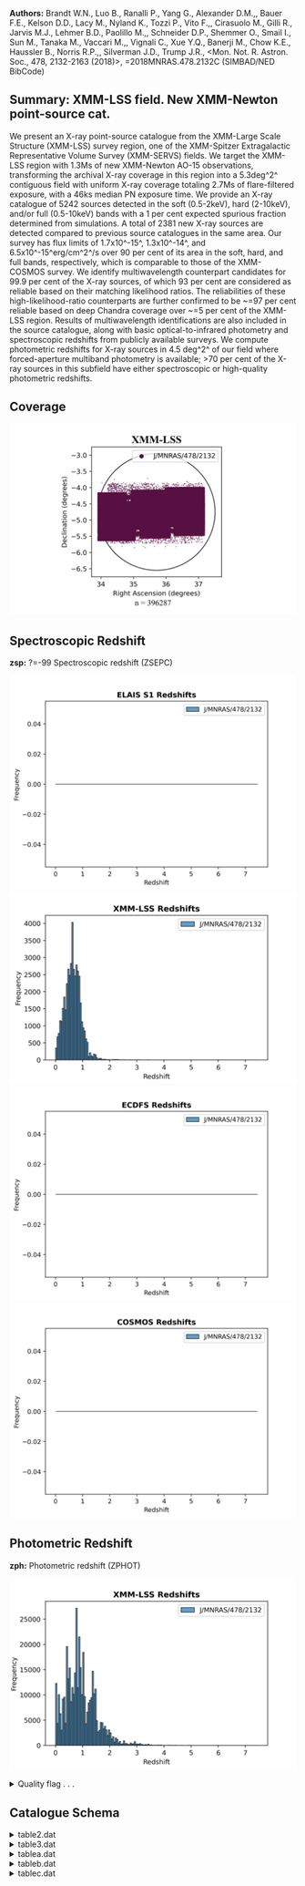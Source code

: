 **Authors:** Brandt W.N., Luo B., Ranalli P., Yang G., Alexander D.M.,, Bauer F.E., Kelson D.D., Lacy M., Nyland K., Tozzi P., Vito F.,, Cirasuolo M., Gilli R., Jarvis M.J., Lehmer B.D., Paolillo M.,, Schneider D.P., Shemmer O., Smail I., Sun M., Tanaka M., Vaccari M.,, Vignali C., Xue Y.Q., Banerji M., Chow K.E., Haussler B., Norris R.P.,, Silverman J.D., Trump J.R., <Mon. Not. R. Astron. Soc., 478, 2132-2163 (2018)>, =2018MNRAS.478.2132C (SIMBAD/NED BibCode)

## Summary: XMM-LSS field. New XMM-Newton point-source cat. 

We present an X-ray point-source catalogue from the XMM-Large Scale Structure (XMM-LSS) survey region, one of the XMM-Spitzer Extragalactic Representative Volume Survey (XMM-SERVS) fields. We target the XMM-LSS region with 1.3Ms of new XMM-Newton AO-15 observations, transforming the archival X-ray coverage in this region into a 5.3deg^2^ contiguous field with uniform X-ray coverage totaling 2.7Ms of flare-filtered exposure, with a 46ks median PN exposure time. We provide an X-ray catalogue of 5242 sources detected in the soft (0.5-2keV), hard (2-10keV), and/or full (0.5-10keV) bands with a 1 per cent expected spurious fraction determined from simulations. A total of 2381 new X-ray sources are detected compared to previous source catalogues in the same area. Our survey has flux limits of 1.7x10^-15^, 1.3x10^-14^, and 6.5x10^-15^erg/cm^2^/s over 90 per cent of its area in the soft, hard, and full bands, respectively, which is comparable to those of the XMM-COSMOS survey. We identify multiwavelength counterpart candidates for 99.9 per cent of the X-ray sources, of which 93 per cent are considered as reliable based on their matching likelihood ratios. The reliabilities of these high-likelihood-ratio counterparts are further confirmed to be ~=97 per cent reliable based on deep Chandra coverage over ~=5 per cent of the XMM-LSS region. Results of multiwavelength identifications are also included in the source catalogue, along with basic optical-to-infrared photometry and spectroscopic redshifts from publicly available surveys. We compute photometric redshifts for X-ray sources in 4.5 deg^2^ of our field where forced-aperture multiband photometry is available; >70 per cent of the X-ray sources in this subfield have either spectroscopic or high-quality photometric redshifts.
## Coverage
![image](https://raw.githubusercontent.com/joshgithubbin/Sherlock-DDF/refs/heads/main/Catalogue%20Plotting/Catalogues/J-MNRAS-478-2132/Subcatalogues/XMM-LSS/Plots/fieldcover.png)
## Spectroscopic Redshift 
 
**zsp:** ?=-99 Spectroscopic redshift (ZSEPC) 
 

![image](https://raw.githubusercontent.com/joshgithubbin/Sherlock-DDF/refs/heads/main/Catalogue%20Plotting/Catalogues/J-MNRAS-478-2132/Subcatalogues/ELAIS%20S1/Plots/zspec.png)
![image](https://raw.githubusercontent.com/joshgithubbin/Sherlock-DDF/refs/heads/main/Catalogue%20Plotting/Catalogues/J-MNRAS-478-2132/Subcatalogues/XMM-LSS/Plots/zspec.png)
![image](https://raw.githubusercontent.com/joshgithubbin/Sherlock-DDF/refs/heads/main/Catalogue%20Plotting/Catalogues/J-MNRAS-478-2132/Subcatalogues/ECDFS/Plots/zspec.png)
![image](https://raw.githubusercontent.com/joshgithubbin/Sherlock-DDF/refs/heads/main/Catalogue%20Plotting/Catalogues/J-MNRAS-478-2132/Subcatalogues/COSMOS/Plots/zspec.png)
## Photometric Redshift 
 
**zph:** Photometric redshift (ZPHOT) 
 

![image](https://raw.githubusercontent.com/joshgithubbin/Sherlock-DDF/refs/heads/main/Catalogue%20Plotting/Catalogues/J-MNRAS-478-2132/Subcatalogues/XMM-LSS/Plots/zphot.png)
<details>
<summary>Quality flag . . .</summary>

![image](https://raw.githubusercontent.com/joshgithubbin/Sherlock-DDF/refs/heads/main/Catalogue%20Plotting/Catalogues/J-MNRAS-478-2132/Subcatalogues/XMM-LSS/Plots/q_zphot.png)</details>
## Catalogue Schema

<details>
<summary>table2.dat</summary>

| Bytes   | Format   | Units    | Label     | Explanations                            |
|:--------|:---------|:---------|:----------|:----------------------------------------|
| 1- 19   | A19      | ---      | Field     | Target field                            |
| 21- 24  | I4       | ---      | Rev       | XMM-Newton revolution number            |
| 26- 35  | I10      | ---      | ObsID     | XMM-Newton ObsID                        |
| 37- 55  | A19      | "datime" | Date      | UT observation starting date/time       |
| 57- 64  | F8.5     | deg      | RAdeg     | Pointing center right ascension (J2000) |
| 66- 73  | F8.5     | deg      | DEdeg     | Pointing center declination (J2000)     |
| 75- 79  | F5.2     | ks       | GTI(PN)   | Cleaned exposure time for PN            |
| 81- 85  | F5.2     | ks       | GTI(MOS1) | Cleaned exposure time for MOS1          |
| 87- 91  | F5.2     | ks       | GTI(MOS2) | Cleaned exposure time for MOS2          |
</details>

<details>
<summary>table3.dat</summary>

| Bytes   | Format   | Units   | Label           | Explanations                             |
|:--------|:---------|:--------|:----------------|:-----------------------------------------|
| 1- 6    | F6.2     | [mW/m2] | logS(0.5-2keV)  | Soft-band (0.5-2keV) flux                |
| 8- 12   | F5.3     | deg+2   | O(0.5-2keV)     | Soft-band (0.5-2keV) survey solid angle  |
| 14- 19  | F6.2     | [mW/m2] | logS(2-10keV)   | Hard band (2-10keV) flux                 |
| 21- 25  | F5.3     | deg+2   | O(2-10keV)      | Hard band (2-10keV)  survey solid angle  |
| 27- 32  | F6.2     | [mW/m2] | logS(0.5-10keV) | Full band (0.5-10keV) flux               |
| 34- 38  | F5.3     | deg+2   | O(0.5-10keV)    | Full band (0.5-10keV) survey solid angle |
</details>

<details>
<summary>tablea.dat</summary>

| Bytes     | Format   | Units   | Label      | Explanations                                |
|:----------|:---------|:--------|:-----------|:--------------------------------------------|
| 1- 8      | A8       | ---     | XID        | XID, XMMNNNNN (XID)                         |
| 10- 19    | F10.6    | deg     | RAdeg      | Mean source right ascension (J2000) (RA)    |
| 21- 30    | F10.6    | deg     | DEdeg      | Mean source declination (J2000) (DEC)       |
| 32- 35    | F4.2     | arcsec  | eXpos      | X-ray positional uncertainty (XPOSERR)      |
| 37- 40    | F4.2     | arcsec  | R68        | 68% X-ray positional uncertainty (R68)      |
| 42- 45    | F4.2     | arcsec  | R99        | 99.73% X-ray positional uncertainty (R99)   |
| 47- 52    | F6.3     | arcsec  | eEML       | Positional uncertainty calculated by        |
| 54- 63    | F10.6    | deg     | RASdeg     | ?=-99 Soft band right ascension (J2000)     |
| 65- 74    | F10.6    | deg     | DESdeg     | ?=-99 Soft band declination (J2000)         |
| 76- 85    | F10.6    | deg     | RAHdeg     | ?=-99 Hard band right ascension (J2000)     |
| 87- 96    | F10.6    | deg     | DEHdeg     | ?=-99 Hard band declination (J2000)         |
| 98- 107   | F10.6    | deg     | RAFdeg     | ?=-99 Full band right ascension (J2000)     |
| 109- 118  | F10.6    | deg     | DEFdeg     | ?=-99 Full band declination (J2000)         |
| 120- 127  | F8.1     | ---     | SdetML     | ?=-99 Soft band Source detection threshold  |
| 129- 136  | F8.1     | ---     | HdetML     | ?=-99 Hard band Source detection threshold  |
| 138- 145  | F8.1     | ---     | FdetML     | Full band Source detection threshold        |
| 147- 152  | F6.2     | ---     | SRel       | ?=-99 Soft band detection reliability       |
| 154- 159  | F6.2     | ---     | HRel       | ?=-99 Hard band detection reliability       |
| 161- 166  | F6.2     | ---     | FRel       | ?=-99 Full band detection reliability       |
| 168- 175  | F8.1     | s       | Sexp       | Soft band total exposure time (SB_EXP)      |
| 177- 184  | F8.1     | s       | Hexp       | Hard band total exposure time (HB_EXP)      |
| 186- 193  | F8.1     | s       | Fexp       | Full band total exposure time (FB_EXP)      |
| 195- 202  | F8.1     | s       | SexpPN     | Soft band PN exposure time (SB_EXPPN)       |
| 204- 211  | F8.1     | s       | SexpM1     | Soft band M1 exposure time (SB_EXPM1)       |
| 213- 220  | F8.1     | s       | SexpM2     | Soft band M2 exposure time (SB_EXPM2)       |
| 222- 229  | F8.1     | s       | HexpPN     | Hard band PN exposure time (HB_EXPPN)       |
| 231- 238  | F8.1     | s       | HexpM1     | Hard band M1 exposure time (HB_EXPM1)       |
| 240- 247  | F8.1     | s       | HexpM2     | Hard band M2 exposure time (HB_EXPM2)       |
| 249- 256  | F8.1     | s       | FexpPN     | Full band PN exposure time (FB_EXPPN)       |
| 258- 265  | F8.1     | s       | FexpM1     | Full band M1 exposure time (FB_EXPM1)       |
| 267- 274  | F8.1     | s       | FexpM2     | Full band M2 exposure time (FB_EXPM2)       |
| 276- 284  | F9.5     | ct/pix  | Sbkg       | ?=-99 Soft band total background map value  |
| 286- 294  | F9.5     | ct/pix  | Hbkg       | ?=-99 Hard band total background map value  |
| 296- 304  | F9.5     | ct/pix  | Fbkg       | ?=-99 Full band total background map value  |
| 306- 314  | F9.5     | ct/pix  | SbkgPN     | ?=-99 Soft band PN background map value     |
| 316- 324  | F9.5     | ct/pix  | SbkgM1     | ?=-99 Soft band M1 background map value     |
| 326- 334  | F9.5     | ct/pix  | SbkgM2     | ?=-99 Soft band M2 background map value     |
| 336- 344  | F9.5     | ct/pix  | HbkgPN     | ?=-99 Hard band PN background map value     |
| 346- 354  | F9.5     | ct/pix  | HbkgM1     | ?=-99 Hard band M1 background map value     |
| 356- 364  | F9.5     | ct/pix  | HbkgM2     | ?=-99 Hard band M2 background map value     |
| 366- 374  | F9.5     | ct/pix  | FbkgPN     | ?=-99 Full band PN background map value     |
| 376- 384  | F9.5     | ct/pix  | FbkgM1     | ?=-99 Full band M1 background map value     |
| 386- 394  | F9.5     | ct/pix  | FbkgM2     | ?=-99 Full band M2 background map value     |
| 396- 403  | F8.2     | ct      | Sct        | Soft band total net counts (SB_SCTS)        |
| 405- 412  | F8.2     | ct      | Hct        | Hard band total net counts (HB_SCTS)        |
| 414- 421  | F8.2     | ct      | Fct        | Full band total net counts (FB_SCTS)        |
| 423- 430  | F8.2     | ct      | SctPN      | Soft band PN net counts (SB_SCTPN)          |
| 432- 439  | F8.2     | ct      | SctM1      | ?=-99 Soft band M1 net counts (SB_SCTM1)    |
| 441- 448  | F8.2     | ct      | SctM2      | ?=-99 Soft band M2 net counts (SB_SCTM2)    |
| 450- 457  | F8.2     | ct      | HctPN      | ?=-99 Hard band PN net counts (HB_SCTPN)    |
| 459- 466  | F8.2     | ct      | HctM1      | ?=-99 Hard band M1 net counts (HB_SCTM1)    |
| 468- 475  | F8.2     | ct      | HctM2      | ?=-99 Hard band M2 net counts (HB_SCTM2)    |
| 477- 484  | F8.2     | ct      | FctPN      | Full band PN net counts (FB_SCTPN)          |
| 486- 493  | F8.2     | ct      | FctM1      | ?=-99 Full band M1 net counts (FB_SCTM1)    |
| 495- 502  | F8.2     | ct      | FctM2      | ?=-99 Full band M2 net counts (FB_SCTM2)    |
| 504- 511  | F8.2     | ct      | e_Sct      | ?=-99 Error on Sct (SB_SCTS_ERR)            |
| 513- 520  | F8.2     | ct      | e_Hct      | ?=-99 Error on Hct (HB_SCTS_ERR)            |
| 522- 529  | F8.2     | ct      | e_Fct      | ?=-99 Error on Fct (FB_SCTS_ERR)            |
| 531- 538  | F8.2     | ct      | e_SctPN    | ?=-99 Error on SctPN (SB_SCTPN_ERR)         |
| 540- 547  | F8.2     | ct      | e_SctM1    | ?=-99 Error on SctM1 (SB_SCTM1_ERR)         |
| 549- 556  | F8.2     | ct      | e_SctM2    | ?=-99 Error on SctM2 (SB_SCTM2_ERR)         |
| 558- 565  | F8.2     | ct      | e_HctPN    | ?=-99 Error on HctPN (HB_SCTPN_ERR)         |
| 567- 574  | F8.2     | ct      | e_HctM1    | ?=-99 Error on HctM1 (HB_SCTM1_ERR)         |
| 576- 583  | F8.2     | ct      | e_HctM2    | ?=-99 Error on HctM2 (HB_SCTM2_ERR)         |
| 585- 592  | F8.2     | ct      | e_FctPN    | ?=-99 Error on FctPN (FB_SCTPN_ERR)         |
| 594- 601  | F8.2     | ct      | e_FctM1    | ?=-99 Error on FctM1 (FB_SCTM1_ERR)         |
| 603- 610  | F8.2     | ct      | e_FctM2    | ?=-99 Error on FctM2 (FB_SCTM2_ERR)         |
| 612- 619  | F8.6     | ct/s    | Srate      | Soft band total net count rate (SB_RATE)    |
| 621- 628  | F8.6     | ct/s    | SratePN    | Soft band PN net count rate (SB_RATEPN)     |
| 630- 639  | F10.6    | ct/s    | SrateM1    | Soft band M1 net count rate (SB_RATEM1)     |
| 641- 650  | F10.6    | ct/s    | SrateM2    | Soft band M2 net count rate (SB_RATEM2)     |
| 652- 659  | F8.6     | ct/s    | Hrate      | Hard band total net count rate (HB_RATE)    |
| 661- 670  | F10.6    | ct/s    | HratePN    | Hard band PN net count rate (HB_RATEPN)     |
| 672- 681  | F10.6    | ct/s    | HrateM1    | Hard band M1 net count rate (HB_RATEM1)     |
| 683- 692  | F10.6    | ct/s    | HrateM2    | Hard band M2 net count rate (HB_RATEM2)     |
| 694- 701  | F8.6     | ct/s    | Frate      | Full band total net count rate (FB_RATE)    |
| 703- 710  | F8.6     | ct/s    | FratePN    | Full band PN net count rate (FB_RATEPN)     |
| 712- 721  | F10.6    | ct/s    | FrateM1    | Full band M1 net count rate (FB_RATEM1)     |
| 723- 732  | F10.6    | ct/s    | FrateM2    | Full band M2 net count rate (FB_RATEM2)     |
| 734- 743  | F10.6    | ct/s    | e_Srate    | ?=-99 Error on Srate (SB_RATE_ERR)          |
| 745- 754  | F10.6    | ct/s    | e_SratePN  | ?=-99 Error on SratePN (SB_RATEPN_ERR)      |
| 756- 765  | F10.6    | ct/s    | e_SrateM1  | ?=-99 Error on SrateM1 (SB_RATEM1_ERR)      |
| 767- 776  | F10.6    | ct/s    | e_SrateM2  | ?=-99 Error on SrateM2 (SB_RATEM2_ERR)      |
| 778- 787  | F10.6    | ct/s    | e_Hrate    | ?=-99 Error on Hrate (HB_RATE_ERR)          |
| 789- 798  | F10.6    | ct/s    | e_HratePN  | ?=-99 Error on HratePN (HB_RATEPN_ERR)      |
| 800- 809  | F10.6    | ct/s    | e_HrateM1  | ?=-99 Error on HrateM1 (HB_RATEM1_ERR)      |
| 811- 820  | F10.6    | ct/s    | e_HrateM2  | ?=-99 Error on HrateM2 (HB_RATEM2_ERR)      |
| 822- 831  | F10.6    | ct/s    | e_Frate    | ?=-99 Error on Frate (FB_RATE_ERR)          |
| 833- 842  | F10.6    | ct/s    | e_FratePN  | ?=-99 Error on FratePN (FB_RATEPN_ERR)      |
| 844- 853  | F10.6    | ct/s    | e_FrateM1  | ?=-99 Error on FrateM1 (FB_RATEM1_ERR)      |
| 855- 864  | F10.6    | ct/s    | e_FrateM2  | ?=-99 Error on FrateM2 (FB_RATEM2_ERR)      |
| 866- 877  | E12.6    | mW/m2   | SFlux      | Soft band flux (SB_FLUX)                    |
| 879- 890  | E12.6    | mW/m2   | e_SFlux    | ?=-99 Error on soft band flux (SB_FLUXERR)  |
| 892- 903  | E12.6    | mW/m2   | HFlux      | Hard band flux (HB_FLUX)                    |
| 905- 916  | E12.6    | mW/m2   | e_HFlux    | ?=-99 Error on hard band flux (HB_FLUXERR)  |
| 918- 929  | E12.6    | mW/m2   | FFlux      | Full band flux (FB_FLUX)                    |
| 931- 942  | E12.6    | mW/m2   | e_FFlux    | ?=-99 Error on full band flux (FB_FLUXERR)  |
| 944- 953  | F10.6    | ---     | HR         | ?=-99 Total hardness ratio (HR)             |
| 955- 964  | F10.6    | ---     | e_HR       | ?=-99 Error on HR (lower value) (HR_LERR)   |
| 966- 975  | F10.6    | ---     | E_HR       | ?=-99 Error on HR (upper value) (HR_UERR)   |
| 977- 986  | F10.6    | ---     | HRPN       | ?=-99 PN hardness ratio (BEHR_PN)           |
| 988- 997  | F10.6    | ---     | e_HRPN     | []?=-99 Error on HRPN (lower value)         |
| 999-1008  | F10.6    | ---     | E_HRPN     | []?=-99 Error on HRPN (upper value)         |
| 1010-1019 | F10.6    | ---     | HRM1       | ?=-99 M1 hardness ratio (BEHR_M1)           |
| 1021-1030 | F10.6    | ---     | e_HRM1     | []?=-99 Error on HRM1 (lower value)         |
| 1032-1041 | F10.6    | ---     | E_HRM1     | []?=-99 Error on HRM1 (upper value)         |
| 1043-1052 | F10.6    | ---     | HRM2       | ?=-99 M2 hardness ratio (BEHR_M2)           |
| 1054-1063 | F10.6    | ---     | e_HRM2     | []?=-99 Error on HRM2 (lower value)         |
| 1065-1074 | F10.6    | ---     | E_HRM2     | []?=-99 Error on HRM2 (upper value)         |
| 1076-1087 | E12.6    | 10-7W   | LX         | ?=-99 Rest-frame apparent 2-10keV           |
| 1089-1117 | A29      | ---     | CSCID      | ?=-99 CSC 2.0 source name (CSCID)           |
| 1119-1126 | A8       | ---     | XXLID      | ?=-99 XXM-XXL-North source name (XXLID)     |
| 1128      | I1       | ---     | NSERVS     | Number of counterpart candidates from SERVS |
| 10        | arcsec   | search  | radius     | of each X-ray source (NALL_SERVS)           |
| 1130-1131 | I2       | ---     | NVIDEO     | Number of counterpart candidates from VIDEO |
| 10        | arcsec   | search  | radius     | of each X-ray source (NALL_VIDEO)           |
| 1133-1134 | I2       | ---     | NCFHT      | Number of counterpart candidates from CFHT  |
| 10        | arcsec   | search  | radius     | of each X-ray source (NALL_CFHT)            |
| 1136-1137 | I2       | ---     | NHSC       | Number of counterpart candidates from HSC   |
| 10        | arcsec   | search  | radius     | of each X-ray source (NALL_HSC)             |
| 1139-1141 | I3       | ---     | NMSERVS    | ?=-99 Number of sources from SERVS that     |
| 1143-1145 | I3       | ---     | NMVIDEO    | ?=-99 Number of sources from VIDEO that     |
| 1147-1149 | I3       | ---     | NMCFHT     | ?=-99 Number of sources from CGHT that      |
| 1151-1153 | I3       | ---     | NMHSC      | ?=-99 Number of sources from HSC that       |
| 1155      | I1       | ---     | LRRel      | [0/1] Flag set to 1 if a reliable           |
| 1157      | I1       | ---     | Sblend     | [0/1] Flag set to 1 if the primary          |
| 1159-1164 | A6       | ---     | Catalog1   | Catalog from which the primary counterpart  |
| 1166-1175 | F10.6    | deg     | RA1deg     | ?=-99 Catalog 1 right ascension (J2000)     |
| 1177-1186 | F10.6    | deg     | DE1deg     | ?=-99 Catalog 1 declination (J2000)         |
| 1188-1197 | F10.6    | arcsec  | Sep1X      | ?=-99 Separation of primary counterpart     |
| 1199-1209 | F11.6    | ---     | LR1        | ?=-99 matching likelihood ratio of the      |
| 1211-1220 | F10.6    | deg     | RA1Sdeg    | ?=-99 SERVS right ascension (J2000)         |
| 1222-1231 | F10.6    | deg     | DE1Sdeg    | ?=-99 SERVS declination (J2000) (SERVS_DEC) |
| 1233-1239 | I7       | ---     | SERVSID1   | ?=-99 SERVS source name (SERVS_ID)          |
| 1241-1243 | I3       | ---     | SERVSMR1   | ?=-99 SERVS matching reliability (SERVS_MR) |
| 1245-1254 | F10.6    | deg     | RA1Vdeg    | ?=-99 VIDEO right ascension (J2000)         |
| 1256-1265 | F10.6    | deg     | DE1Vdeg    | ?=-99 VIDEO declination (J2000) (VIDEO_DEC) |
| 1267-1278 | I12      | ---     | VIDEOID1   | ?=-99 VIDEO source name (VIDEO_ID)          |
| 1280-1282 | I3       | ---     | VIDEOMR1   | ?=-99 VIDEO matching reliability (VIDEO_MR) |
| 1284-1293 | F10.6    | deg     | RA1Cdeg    | ?=-99 CFHT right ascension (J2000)          |
| 1295-1304 | F10.6    | deg     | DE1Cdeg    | ?=-99 CFHT declination (J2000)(CFHT_DEC)    |
| 1306-1316 | A11      | ---     | CFHTID1    | ?=-99 CFHT source name (CFHT_ID)            |
| 1318-1320 | I3       | ---     | CFHTMR1    | ?=-99 CFHT matching reliability (CFHT_MR)   |
| 1322-1331 | F10.6    | deg     | RA1Hdeg    | ?=-99 HSC right ascension (J2000) (HSC_RA)  |
| 1333-1342 | F10.6    | deg     | DE1Hdeg    | ?=-99 HSC declination (J2000) (HSC_DEC)     |
| 1344-1360 | I17      | ---     | HSCID1     | ?=-99 HSC source name (HSC_ID)              |
| 1362-1364 | I3       | ---     | HSCMR1     | ?=-99 HSC matching reliability (HSC_MR)     |
| 1366-1373 | F8.4     | mag     | [3.6]SE1   | ?=-99 SERVS 3.6um magnitude (SERVS_MAG1)    |
| 1375-1382 | F8.4     | mag     | [4.5]SE1   | ?=-99 SERVS 4.5um magnitude (SERVS_MAG2)    |
| 1384-1391 | F8.4     | mag     | e_[3.6]SE1 | ?=-99 SERVS 3.6um magnitude error           |
| 1393-1400 | F8.4     | mag     | e_[4.5]SE1 | ?=-99 SERVS 4.5um magnitude error           |
| 1402-1409 | F8.4     | mag     | [3.6]SW1   | ?=-99 SWIRE 3.6um magnitude (SWIRE_MAG1)    |
| 1411-1418 | F8.4     | mag     | [4.5]SW1   | ?=-99 SWIRE 4.5um magnitude (SWIRE_MAG2)    |
| 1420-1427 | F8.4     | mag     | [5.8]SW1   | ?=-99 SWIRE 5.8um magnitude (SWIRE_MAG3)    |
| 1429-1436 | F8.4     | mag     | [8.0]SW1   | ?=-99 SWIRE 8.0um magnitude (SWIRE_MAG4)    |
| 1438-1445 | F8.4     | mag     | e_[3.6]SW1 | ?=-99 SWIRE 3.6um magnitude error           |
| 1447-1454 | F8.4     | mag     | e_[4.5]SW1 | ?=-99 SWIRE 4.5um magnitude error           |
| 1456-1463 | F8.4     | mag     | e_[5.8]SW1 | ?=-99 SWIRE 5.8um magnitude error           |
| 1465-1472 | F8.4     | mag     | e_[8.0]SW1 | ?=-99 SWIRE 8.0um magnitude error           |
| 1474-1481 | F8.4     | mag     | [24]SW1    | ?=-99 SWIRE-MIPS 24um magnitude             |
| 1483-1490 | F8.4     | mag     | e_[24]SW1  | []?=-99 SWIRE-MIPS 24um magnitude error     |
| 1492-1499 | F8.4     | mag     | Zmag1      | ?=-99 VIDEO Z magnitude (AB) (VIDEO_ZMAG)   |
| 1501-1508 | F8.4     | mag     | e_Zmag1    | ?=-99 VIDEO Z magnitude error               |
| 1510-1517 | F8.4     | mag     | Ymag1      | ?=-99 VIDEO Y magnitude (AB) (VIDEO_YMAG)   |
| 1519-1526 | F8.4     | mag     | e_Ymag1    | ?=-99 VIDEO Y magnitude error               |
| 1528-1535 | F8.4     | mag     | Jmag1      | ?=-99 VIDEO J magnitude (AB) (VIDEO_JMAG)   |
| 1537-1544 | F8.4     | mag     | e_Jmag1    | ?=-99 VIDEO J magnitude error               |
| 1546-1553 | F8.4     | mag     | Hmag1      | ?=-99 VIDEO H magnitude (AB) (VIDEO_HMAG)   |
| 1555-1562 | F8.4     | mag     | e_Hmag1    | ?=-99 VIDEO H magnitude error               |
| 1564-1571 | F8.4     | mag     | Ksmag1     | ?=-99 VIDEO Ks magnitude (AB) (VIDEO_KSMAG) |
| 1573-1580 | F8.4     | mag     | e_Ksmag1   | ?=-99 VIDEO Ks magnitude error              |
| 1582-1588 | F7.3     | mag     | umag1C     | ?=-99 CFHTLS u magnitude (AB) (CFHT_UMAG)   |
| 1589-1595 | F7.3     | mag     | e_umag1C   | ?=-99 CFHTLS u magnitude error              |
| 1597-1603 | F7.3     | mag     | gmag1C     | ?=-99 CFHTLS g magnitude (AB) (CFHT_GMAG)   |
| 1604-1610 | F7.3     | mag     | e_gmag1C   | ?=-99 CFHTLS g magnitude error              |
| 1612-1618 | F7.3     | mag     | rmag1C     | ?=-99 CFHTLS r magnitude (AB) (CFHT_RMAG)   |
| 1619-1625 | F7.3     | mag     | e_rmag1C   | ?=-99 CFHTLS r magnitude error              |
| 1627-1633 | F7.3     | mag     | imag1C     | ?=-99 CFHTLS i magnitude (AB) (CFHT_IMAG)   |
| 1635-1641 | F7.3     | mag     | e_imag1C   | ?=-99 CFHTLS i magnitude error              |
| 1643-1649 | F7.3     | mag     | zmag1C     | ?=-99 CFHTLS z magnitude (AB) (CFHT_ZMAG)   |
| 1651-1656 | A6       | mag     | e_zmag1C   | ?=-99 CFHTLS z magnitude error              |
| 1658-1664 | F7.3     | mag     | gmag1H     | ?=-99 HSC g magnitude (AB) (HSC_GMAG)       |
| 1666-1673 | F8.3     | mag     | e_gmag1H   | ?=-99 HSC g magnitude error (HSC_GMAGERR)   |
| 1675-1681 | F7.3     | mag     | rmag1H     | ?=-99 HSC r magnitude (AB) (HSC_RMAG)       |
| 1683-1689 | F7.3     | mag     | e_rmag1H   | ?=-99 HSC r magnitude error (HSC_RMAGERR)   |
| 1691-1697 | F7.3     | mag     | imag1H     | ?=-99 HSC i magnitude (AB) (HSC_IMAG)       |
| 1699-1705 | F7.3     | mag     | e_imag1H   | ?=-99 HSC i magnitude error (HSC_IMAGERR)   |
| 1707-1713 | F7.3     | mag     | zmag1H     | ?=-99 HSC z magnitude (AB) (HSC_ZMAG)       |
| 1715-1721 | F7.3     | mag     | e_zmag1H   | ?=-99 HSC z magnitude error (HSC_ZMAGERR)   |
| 1723-1729 | F7.3     | mag     | ymag1H     | ?=-99 HSC y magnitude (AB) (HSC_YMAG)       |
| 1731-1738 | F8.3     | mag     | e_ymag1H   | ?=-99 HSC y magnitude error (HSC_YMAGERR)   |
| 1740-1749 | F10.6    | deg     | RAz1deg    | ?=-99 Redshift catalog for the primary      |
| 1751-1760 | F10.6    | deg     | DEz1deg    | ?=-99 Redshift catalog for the primary      |
| 1762-1780 | A19      | ---     | Z1ID       | ?=-99 Redshift catalog source name          |
| 1782-1791 | F10.6    | ---     | z1sp       | ?=-99 Spectroscopic redshift adopted for    |
| 1793-1798 | A6       | ---     | r_z1sp     | ?=-99 catalogue that provided the redshift  |
| 1800-1817 | A18      | ---     | z1Oflag    | Original redshift flag from one of the      |
| 1819-1825 | F7.3     | ---     | z1ph       | ?=-99 Photometric redshift (ZPHOT)          |
| 1827-1833 | F7.3     | ---     | E_z1ph     | ?=-99 Error on zph (upper value)            |
| 1835-1841 | F7.3     | ---     | e_z1ph     | ?=-99 Error on zph (lower value)            |
| 1843-1854 | E12.6    | ---     | q_z1ph     | ?=-99 Photometric-redshift quality          |
| 1856-1860 | A5       | ---     | Class1     | five-digit AGN classification flag (CLASS)  |
| 1862-1874 | A13      | ---     | Catalog2   | ?=-99 Catalog from which the secondary      |
| 1876-1885 | F10.6    | deg     | RA2deg     | ?=-99 Catalog 2 right ascension (J2000)     |
| 1887-1896 | F10.6    | deg     | DE2deg     | ?=-99 Catalog 2 declination (J2000)         |
| 1898-1907 | F10.6    | arcsec  | Sep2X      | ?=-99 Separation of secondary counterpart   |
| 1909-1918 | F10.6    | ---     | LR2        | ?=-99 matching likelihood ratio of the      |
| 1920-1929 | F10.6    | deg     | RA2Sdeg    | ?=-99 SERVS right ascension (J2000)         |
| 1931-1940 | F10.6    | deg     | DE2Sdeg    | ?=-99 SERVS declination (J2000)             |
| 1942-1948 | I7       | ---     | SERVSID2   | ?=-99 SERVS source name                     |
| 1950-1952 | I3       | ---     | SERVSMR2   | [0/1]?=-99 SERVS matching reliability       |
| 1954-1963 | F10.6    | deg     | RA2Vdeg    | ?=-99 VIDEO right ascension (J2000)         |
| 1965-1974 | F10.6    | deg     | DE2Vdeg    | ?=-99 VIDEO declination (J2000)             |
| 1976-1987 | I12      | ---     | VIDEOID2   | ?=-99 VIDEO source name                     |
| 1989-1991 | I3       | ---     | VIDEOMR2   | [0/1]?=-99 VIDEO matching reliability       |
| 1993-2002 | F10.6    | deg     | RA2Cdeg    | ?=-99 CFHT right ascension (J2000)          |
| 2004-2013 | F10.6    | deg     | DE2Cdeg    | ?=-99 CFHT declination (J2000)              |
| 2015-2025 | A11      | ---     | CFHTID2    | ?=-99 CFHT source name (SECONDARY_CFHT_ID)  |
| 2027-2029 | I3       | ---     | CFHTMR2    | [0/1]?=-99 CFHT matching reliability        |
| 2031-2040 | F10.6    | deg     | RA2Hdeg    | ?=-99 HSC right ascension (J2000)           |
| 2042-2051 | F10.6    | deg     | DE2Hdeg    | ?=-99 HSC declination (J2000)               |
| 2053-2069 | I17      | ---     | HSCID2     | ?=-99 HSC source name (SECONDARY_HSC_ID)    |
| 2071-2073 | I3       | ---     | HSCMR2     | [0/1]?=-99 HSC matching reliability         |
| 2075-2082 | F8.4     | mag     | [3.6]SE2   | ?=-99 SERVS 3.6um magnitude                 |
| 2084-2091 | F8.4     | mag     | [4.5]SE2   | ?=-99 SERVS 4.5um magnitude                 |
| 2093-2100 | F8.4     | mag     | e_[3.6]SE2 | ?=-99 SERVS 3.6um magnitude error           |
| 2102-2109 | F8.4     | mag     | e_[4.5]SE2 | ?=-99 SERVS 4.5um magnitude error           |
| 2111-2118 | F8.4     | mag     | [3.6]SW2   | ?=-99 SWIRE 3.6um magnitude                 |
| 2120-2127 | F8.4     | mag     | [4.5]SW2   | ?=-99 SWIRE 4.5um magnitude                 |
| 2129-2136 | F8.4     | mag     | [5.8]SW2   | ?=-99 SWIRE 5.8um magnitude                 |
| 2138-2145 | F8.4     | mag     | [8.0]SW2   | ?=-99 SWIRE 8.0um magnitude                 |
| 2147-2154 | F8.4     | mag     | e_[3.6]SW2 | ?=-99 SWIRE 3.6um magnitude error           |
| 2156-2163 | F8.4     | mag     | e_[4.5]SW2 | ?=-99 SWIRE 4.5um magnitude error           |
| 2165-2172 | F8.4     | mag     | e_[5.8]SW2 | ?=-99 SWIRE 5.8um magnitude error           |
| 2174-2181 | F8.4     | mag     | e_[8.0]SW2 | ?=-99 SWIRE 8.0um magnitude error           |
| 2183-2190 | F8.4     | mag     | [24]SW2    | ?=-99 SWIRE-MIPS 24um magnitude             |
| 2192-2199 | F8.4     | mag     | e_[24]SW2  | ?=-99 SWIRE-MIPS 24um magnitude error       |
| 2201-2208 | F8.4     | mag     | Zmag2      | ?=-99 VIDEO Z magnitude (AB)                |
| 2210-2217 | F8.4     | mag     | e_Zmag2    | ?=-99 VIDEO Z magnitude error               |
| 2219-2226 | F8.4     | mag     | Ymag2      | ?=-99 VIDEO Y magnitude (AB)                |
| 2228-2235 | F8.4     | mag     | e_Ymag2    | ?=-99 VIDEO Y magnitude error               |
| 2237-2244 | F8.4     | mag     | Jmag2      | ?=-99 VIDEO J magnitude (AB)                |
| 2246-2253 | F8.4     | mag     | e_Jmag2    | ?=-99 VIDEO J magnitude error               |
| 2255-2262 | F8.4     | mag     | Hmag2      | ?=-99 VIDEO H magnitude (AB)                |
| 2264-2271 | F8.4     | mag     | e_Hmag2    | ?=-99 VIDEO H magnitude error               |
| 2273-2280 | F8.4     | mag     | Ksmag2     | ?=-99 VIDEO Ks magnitude (AB)               |
| 2282-2289 | F8.4     | mag     | e_Ksmag2   | ?=-99 VIDEO Ks magnitude error              |
| 2290-2296 | F7.3     | mag     | umag2C     | ?=-99 CFHTLS u magnitude (AB)               |
| 2297-2303 | F7.3     | mag     | e_umag2C   | ?=-99 CFHTLS u magnitude error              |
| 2304-2310 | F7.3     | mag     | gmag2C     | ?=-99 CFHTLS g magnitude (AB)               |
| 2311-2317 | F7.3     | mag     | e_gmag2C   | ?=-99 CFHTLS g magnitude error              |
| 2318-2324 | F7.3     | mag     | rmag2C     | ?=-99 CFHTLS r magnitude (AB)               |
| 2325-2331 | F7.3     | mag     | e_rmag2C   | ?=-99 CFHTLS r magnitude error              |
| 2333-2339 | F7.3     | mag     | imag2C     | ?=-99 CFHTLS i magnitude (AB)               |
| 2341-2347 | F7.3     | mag     | e_imag2C   | ?=-99 CFHTLS i magnitude error              |
| 2348-2354 | F7.3     | mag     | zmag2C     | ?=-99 CFHTLS z magnitude (AB)               |
| 2355-2361 | F7.3     | mag     | e_zmag2C   | ?=-99 CFHTLS z magnitude error              |
| 2363-2369 | F7.3     | mag     | gmag2H     | ?=-99 HSC g magnitude (AB)                  |
| 2371-2377 | F7.3     | mag     | e_gmag2H   | ?=-99 HSC g magnitude error                 |
| 2379-2385 | F7.3     | mag     | rmag2H     | ?=-99 HSC r magnitude (AB)                  |
| 2387-2393 | F7.3     | mag     | e_rmag2H   | ?=-99 HSC r magnitude error                 |
| 2395-2401 | F7.3     | mag     | imag2H     | ?=-99 HSC i magnitude (AB)                  |
| 2403-2409 | F7.3     | mag     | e_imag2H   | ?=-99 HSC i magnitude error                 |
| 2411-2417 | F7.3     | mag     | zmag2H     | ?=-99 HSC z magnitude (AB)                  |
| 2419-2425 | F7.3     | mag     | e_zmag2H   | ?=-99 HSC z magnitude error                 |
| 2427-2433 | F7.3     | mag     | ymag2H     | ?=-99 HSC y magnitude (AB)                  |
| 2435-2443 | F9.3     | mag     | e_ymag2H   | ?=-99 HSC y magnitude error                 |
| 2445-2454 | F10.6    | deg     | RAz2deg    | ?=-99 Redshift catalog for the secondary    |
| 2456-2465 | F10.6    | deg     | DEz2deg    | ?=-99 Redshift catalog for the secondary    |
| 2467-2485 | A19      | ---     | Z2ID       | ?=-99 Redshift catalog source name          |
| 2487-2496 | F10.6    | deg     | z2sp       | ?=-99 Spectroscopic redshift adopted for    |
| 2498-2503 | A6       | ---     | r_z2sp     | ?=-99 Catalogue that provided the redshift  |
| 2505-2522 | A18      | ---     | z2Oflag    | ?=-99 Original redshift flag from one of    |
| 2524-2529 | A6       | ---     | Catalog3   | ?=-99 Catalog from which the tertiary       |
| 2531-2540 | F10.6    | deg     | RA3deg     | ?=-99 Catalog 3 right ascension (J2000)     |
| 2542-2551 | F10.6    | deg     | DE3deg     | ?=-99 Catalog 3 declination (J2000)         |
| 2553-2562 | F10.6    | arcsec  | Sep3X      | ?=-99 Separation of tertiary counterpart    |
| 2564-2573 | F10.6    | ---     | LR3        | ?=-99 matching likelihood ratio of the      |
| 2575-2584 | F10.6    | deg     | RA3Sdeg    | ?=-99 SERVS right ascension (J2000)         |
| 2586-2595 | F10.6    | deg     | DE3Sdeg    | ?=-99 SERVS declination (J2000)             |
| 2597-2603 | I7       | ---     | SERVSID3   | ?=-99 SERVS source name                     |
| 2605-2607 | I3       | ---     | SERVSMR3   | [0/1]?=-99 SERVS matching reliability       |
| 2609-2618 | F10.6    | deg     | RA3Vdeg    | ?=-99 VIDEO right ascension (J2000)         |
| 2620-2629 | F10.6    | deg     | DE3Vdeg    | ?=-99 VIDEO declination (J2000)             |
| 2631-2642 | I12      | ---     | VIDEOID3   | ?=-99 VIDEO source name                     |
| 2644-2653 | F10.6    | ---     | VIDEOMR3   | [0/1]?=-99 VIDEO matching reliability       |
| 2655-2664 | F10.6    | deg     | RA3Cdeg    | ?=-99 CFHT right ascension (J2000)          |
| 2666-2675 | F10.6    | deg     | DE3Cdeg    | ?=-99 CFHT declination (J2000)              |
| 2677-2687 | A11      | ---     | CFHTID3    | ?=-99 CFHT source name                      |
| 2689-2698 | F10.6    | ---     | CFHTMR3    | [0/1]?=-99 CFHT matching reliability        |
| 2700-2709 | F10.6    | deg     | RA3Hdeg    | ?=-99 HSC right ascension (J2000)           |
| 2711-2720 | F10.6    | deg     | DE3Hdeg    | ?=-99 HSC declination (J2000)               |
| 2722-2738 | I17      | ---     | HSCID3     | ?=-99 HSC source name                       |
| 2740-2749 | F10.6    | ---     | HSCMR3     | [0/1]?=-99 HSC matching reliability         |
| 2751-2758 | F8.4     | mag     | [3.6]SE3   | ?=-99 SERVS 3.6um magnitude                 |
| 2760-2767 | F8.4     | mag     | [4.5]SE3   | ?=-99 SERVS 4.5um magnitude                 |
| 2769-2776 | F8.4     | mag     | e_[3.6]SE3 | ?=-99 SERVS 3.6um magnitude error           |
| 2778-2785 | F8.4     | mag     | e_[4.5]SE3 | ?=-99 SERVS 4.5um magnitude error           |
| 2787-2794 | F8.4     | mag     | [3.6]SW3   | ?=-99 SWIRE 3.6um magnitude                 |
| 2796-2803 | F8.4     | mag     | [4.5]SW3   | ?=-99 SWIRE 4.5um magnitude                 |
| 2805-2812 | F8.4     | mag     | [5.8]SW3   | ?=-99 SWIRE 5.8um magnitude                 |
| 2814-2821 | F8.4     | mag     | [8.0]SW3   | ?=-99 SWIRE 8.0um magnitude                 |
| 2823-2830 | F8.4     | mag     | e_[3.6]SW3 | ?=-99 SWIRE 3.6um magnitude error           |
| 2832-2839 | F8.4     | mag     | e_[4.5]SW3 | ?=-99 SWIRE 4.5um magnitude error           |
| 2841-2848 | F8.4     | mag     | e_[5.8]SW3 | ?=-99 SWIRE 5.8um magnitude error           |
| 2850-2857 | F8.4     | mag     | e_[8.0]SW3 | ?=-99 SWIRE 8.0um magnitude error           |
| 2859-2866 | F8.4     | mag     | [24]SW3    | ?=-99 SWIRE-MIPS 24um magnitude             |
| 2868-2875 | F8.4     | mag     | e_[24]SW3  | ?=-99 SWIRE-MIPS 24um magnitude error       |
| 2877-2884 | F8.4     | mag     | Zmag3      | ?=-99 VIDEO Z magnitude (AB)                |
| 2886-2893 | F8.4     | mag     | e_Zmag3    | ?=-99 VIDEO Z magnitude (AB) error          |
| 2895-2902 | F8.4     | mag     | Ymag3      | ?=-99 VIDEO Y magnitude (AB)                |
| 2904-2911 | F8.4     | mag     | e_Ymag3    | ?=-99 VIDEO Y magnitude error               |
| 2913-2920 | F8.4     | mag     | Jmag3      | ?=-99 VIDEO J magnitude (AB)                |
| 2922-2929 | F8.4     | mag     | e_Jmag3    | ?=-99 VIDEO J magnitude error               |
| 2931-2938 | F8.4     | mag     | Hmag3      | ?=-99 VIDEO H magnitude (AB)                |
| 2940-2947 | F8.4     | mag     | e_Hmag3    | ?=-99 VIDEO H magnitude error               |
| 2949-2956 | F8.4     | mag     | Ksmag3     | ?=-99 VIDEO Ks magnitude (AB)               |
| 2958-2965 | F8.4     | mag     | e_Ksmag3   | ?=-99 VIDEO Ks magnitude error              |
| 2966-2972 | F7.3     | mag     | umag3C     | ?=-99 CFHTLS u magnitude (AB)               |
| 2973-2979 | F7.3     | mag     | e_umag3C   | ?=-99 CFHTLS u magnitude error              |
| 2980-2986 | F7.3     | mag     | gmag3C     | ?=-99 CFHTLS g magnitude (AB)               |
| 2987-2993 | F7.3     | mag     | e_gmag3C   | ?=-99 CFHTLS g magnitude error              |
| 2994-3000 | F7.3     | mag     | rmag3C     | ?=-99 CFHTLS r magnitude (AB)               |
| 3001-3007 | F7.3     | mag     | e_rmag3C   | ?=-99 CFHTLS r magnitude error              |
| 3009-3015 | F7.3     | mag     | imag3C     | ?=-99 CFHTLS i magnitude (AB)               |
| 3017-3023 | F7.3     | mag     | e_imag3C   | ?=-99 CFHTLS i magnitude error              |
| 3025-3030 | A6       | mag     | zmag3C     | ?=-99 CFHTLS z magnitude (AB)               |
| 3032-3037 | A6       | mag     | e_zmag3C   | ?=-99 CFHTLS z magnitude error              |
| 3039-3045 | F7.3     | mag     | gmag3H     | ?=-99 HSC g magnitude (AB)                  |
| 3047-3053 | F7.3     | mag     | e_gmag3H   | ?=-99 HSC g magnitude error                 |
| 3055-3061 | F7.3     | mag     | rmag3H     | ?=-99 HSC r magnitude (AB)                  |
| 3063-3069 | F7.3     | mag     | e_rmag3H   | ?=-99 HSC r magnitude error                 |
| 3071-3077 | F7.3     | mag     | imag3H     | ?=-99 HSC i magnitude (AB)                  |
| 3079-3085 | F7.3     | mag     | e_imag3H   | ?=-99 HSC i magnitude error                 |
| 3087-3093 | F7.3     | mag     | zmag3H     | ?=-99 HSC z magnitude (AB)                  |
| 3095-3101 | F7.3     | mag     | e_zmag3H   | ?=-99 HSC z magnitude error                 |
| 3103-3109 | F7.3     | mag     | ymag3H     | ?=-99 HSC y magnitude (AB)                  |
| 3111-3117 | F7.3     | mag     | e_ymag3H   | ?=-99 HSC y magnitude error                 |
| 3119-3128 | F10.6    | deg     | RAz3deg    | ?=-99 catalog for the tertiary counterpart  |
| 3130-3139 | F10.6    | deg     | DEz3deg    | ?=-99 Redshift catalog for the tertiary     |
| 3141-3149 | A9       | ---     | Z3ID       | ?=-99 Redshift catalog source name          |
| 3151-3160 | F10.6    | ---     | z3sp       | ?=-99 Spectroscopic redshift adopted for    |
| 3162-3167 | A6       | ---     | r_z3sp     | ?=-99 Catalogue that provided the redshift  |
| 3169-3173 | A5       | ---     | z3Oflag    | ?=-99 Original redshift flag from one of    |
| 3175-3193 | I19      | ---     | SDSS       | ?=-99 Supplementary SDSS id                 |
| 3195-3204 | F10.6    | deg     | RAsdeg     | ?=-99 Supplmentary SDSS right ascension     |
| 3206-3215 | F10.6    | deg     | DEsdeg     | ?=-99 Supplmentary SDSS declination (J2000) |
| 3219-3226 | F8.4     | mag     | umag       | ?=-99 Supplmentary SDSS u magnitude         |
| 3230-3237 | F8.4     | mag     | e_umag     | []?=-99 Supplmentary SDSS u magnitude error |
| 3241-3248 | F8.4     | mag     | gmag       | ?=-99 Supplmentary SDSS g magnitude         |
| 3252-3259 | F8.4     | mag     | e_gmag     | []?=-99 Supplmentary SDSS g magnitude error |
| 3263-3270 | F8.4     | mag     | rmag       | ?=-99 Supplmentary SDSS r magnitude         |
| 3274-3281 | F8.4     | mag     | e_rmag     | []?=-99 Supplmentary SDSS r magnitude error |
| 3285-3292 | F8.4     | mag     | imag       | ?=-99 Supplmentary SDSS i magnitude         |
| 3296-3303 | F8.4     | mag     | e_imag     | []?=-99 Supplmentary SDSS i magnitude error |
| 3307-3314 | F8.4     | mag     | zmag       | ?=-99 Supplmentary SDSS z magnitude         |
| 3318-3325 | F8.4     | mag     | e_zmag     | []?=-99 Supplmentary SDSS z magnitude error |
| 3327-3342 | A16      | ---     | 2MASS      | ?=-99 Supplementary 2MASS ID                |
| 3344-3353 | F10.6    | deg     | RA2mdeg    | ?=-99 2MASS right ascension (J2000)         |
| 3355-3364 | F10.6    | deg     | DE2mdeg    | ?=-99 2MASS declination (J2000)             |
| 3366-3372 | F7.3     | mag     | J2mag      | ?=-99 2MASS J magnitude                     |
| 3374-3380 | F7.3     | mag     | e_J2mag    | ?=-99 2MASS J magnitude error               |
| 3382-3388 | F7.3     | mag     | H2mag      | ?=-99 2MASS H magnitude                     |
| 3390-3396 | F7.3     | mag     | e_H2mag    | ?=-99 2MASS H magnitude error               |
| 3398-3404 | F7.3     | mag     | Ks2mag     | ?=-99 2MASS Ks magnitude                    |
| 3406-3412 | F7.3     | mag     | e_Ks2mag   | ?=-99 2MASS Ks magnitude error              |
| 3414-3425 | I12      | ---     | DXS        | ?=-99 Supplementary DXS ID                  |
| 3427-3436 | F10.6    | deg     | RADdeg     | ?=-99 Supplementary DXS right ascension     |
| 3438-3447 | F10.6    | deg     | DEDdeg     | ?=-99 Supplementary DXS declination (J2000) |
| 3449-3456 | F8.4     | mag     | JDmag      | ?=-99 Supplementary DXS J magnitude         |
| 3458-3465 | F8.4     | mag     | e_JDmag    | ?=-99 Supplementary DXS J magnitude error   |
| 3467-3474 | F8.4     | mag     | KsDmag     | ?=-99 Supplementary DXS Ks magnitude        |
| 3476-3483 | F8.4     | mag     | e_KsDmag   | ?=-99 Supplementary DXS Ks magnitude error  |
</details>

<details>
<summary>tableb.dat</summary>

| Bytes   | Format   | Units   | Label     | Explanations                                 |
|:--------|:---------|:--------|:----------|:---------------------------------------------|
| 1- 8    | A8       | ---     | XID       | Unique source ID (XID) assigned to           |
| 10- 31  | E22.20   | ---     | Pany      | Posterior probability of the X-ray source    |
| 33- 51  | F19.17   | ---     | Pi        | [0/1] Relative probability of a counterpart  |
| 53- 71  | F19.15   | deg     | RASdeg    | ?=-99 Right ascension (J2000) in             |
| 73- 92  | F20.16   | deg     | DESdeg    | ?=-99 Declination (J2000) in SERVS catalog   |
| 94-112  | F19.15   | deg     | RAVdeg    | ?=-99 Right ascension (J2000)                |
| 114-133 | F20.16   | deg     | DEVdeg    | ?=-99 Declination (J2000) in VIDEO catalog   |
| 135-153 | F19.15   | deg     | RACdeg    | ?=-99 Right ascension (J2000)                |
| 155-173 | F19.15   | deg     | DECdeg    | ?=-99 Declination (J2000) in CFHTLS catalog  |
| 175-193 | F19.15   | deg     | RAHdeg    | ?=-99 Right ascension (J2000) in HSC catalog |
| 195-214 | F20.16   | deg     | DEHdeg    | ?=-99 Declination (J2000) in HSC catalog     |
| 216-223 | F8.1     | ---     | SERVSID   | ?=-99 SERVS catalog designation              |
| 225-236 | I12      | ---     | VIDEOID   | ?=-99 VIDEO catalog designation              |
| 238-248 | A11      | ---     | CFHTID    | CFHTLS catalog designation                   |
| 250-266 | I17      | ---     | HSCID     | ?=-99 HSC catalog catalog designation        |
| 268-289 | F22.18   | arcsec  | SERVSSep  | ?=-99 Separation of the X-ray position from  |
| 291-312 | F22.18   | arcsec  | VIDEOSep  | ?=-99 Separation of the X-ray position from  |
| 314-335 | F22.18   | arcsec  | CFHTSep   | ?=-99 Separation of the X-ray position from  |
| 337-358 | F22.18   | arcsec  | HSCSep    | ?=-99 Separation of the X-ray position from  |
| 360-378 | F19.15   | mag     | [3.6]SE   | ?=-99 SERVS 1.9 arcsec aperture photometry   |
| 380-398 | F19.15   | mag     | [4.5]SE   | ?=-99 SERVS 1.9 arcsec aperture photometry   |
| 400-423 | F24.20   | mag     | e_[3.6]SE | ?=-99 rms uncertainty on [3.6]SE             |
| 425-448 | F24.20   | mag     | e_[4.5]SE | ?=-99 rms uncertainty on [4.5]SE             |
| 450-468 | F19.15   | mag     | Ymag      | ?=-99 VIDEO PSF photometry in Y band (AB)    |
| 470-493 | F24.20   | mag     | e_Ymag    | ?=-99 rms uncertainty on Ymag                |
| 495-513 | F19.15   | mag     | Jmag      | ?=-99 VIDEO PSF photometry in J band (AB)    |
| 515-538 | F24.20   | mag     | e_Jmag    | ?=-99 rms uncertainty on Jmag                |
| 540-558 | F19.15   | mag     | Hmag      | ?=-99 VIDEO PSF photometry in H band (AB)    |
| 560-583 | F24.20   | mag     | e_Hmag    | ?=-99 rms uncertainty on Hmag                |
| 585-603 | F19.15   | mag     | Ksmag     | ?=-99 VIDEO PSF photometry in Ks band (AB)   |
| 605-628 | F24.20   | mag     | e_Ksmag   | ?=-99 rms uncertainty on Ksmag               |
| 630-636 | F7.3     | mag     | umagC     | ?=-99 CFHTLS PSF photometry in u band (AB)   |
| 638-644 | F7.3     | mag     | e_umagC   | ?=-99 rms uncertainty on umagC               |
| 646-652 | F7.3     | mag     | gmagC     | ?=-99 CFHTLS PSF photometry in g band (AB)   |
| 654-660 | F7.3     | mag     | e_gmagC   | ?=-99 rms uncertainty on gmagC               |
| 662-668 | F7.3     | mag     | rmagC     | ?=-99 CFHTLS PSF photometry in r band (AB)   |
| 670-676 | F7.3     | mag     | e_rmagC   | ?=-99 rms uncertainty on rmagC               |
| 678-682 | F5.1     | mag     | imagC     | ?=-99 CFHTLS PSF photometry in i band (AB)   |
| 684-688 | F5.1     | mag     | e_imagC   | ?=-99 rms uncertainty on imagC               |
| 690-696 | F7.3     | mag     | zmagC     | ?=-99 CFHTLS PSF photometry in z band (AB)   |
| 698-704 | F7.3     | mag     | e_zmagC   | ?=-99 rms uncertainty on zmagC               |
| 706-724 | F19.15   | mag     | gmagH     | ?=-99 HSC CModel photometry in g band (AB)   |
| 725     | A1       | ---     | n_gmagH   | [i] i for infinity                           |
| 726-749 | F24.20   | mag     | e_gmagH   | ?=-99 rms uncertainty on gmagH               |
| 751-769 | F19.15   | mag     | rmagH     | ?=-99 HSC CModel photometry in r band (AB)   |
| 771-794 | F24.20   | mag     | e_rmagH   | ?=-99 rms uncertainty on rmagH               |
| 796-800 | F5.1     | mag     | imagH     | ?=-99 HSC CModel photometry in i band (AB)   |
| 802-806 | F5.1     | mag     | e_imagH   | ?=-99 rms uncertainty on imagH               |
| 808-826 | F19.15   | mag     | zmagH     | ?=-99 HSC CModel photometry in z band (AB)   |
| 827     | A1       | ---     | n_zmagH   | [i] i for infinity                           |
| 828-851 | F24.20   | mag     | e_zmagH   | ?=-99 rms uncertainty on zmagH               |
| 853-871 | F19.15   | mag     | YmagH     | ?=-99 HSC CModel photometry in Y band (AB)   |
| 872     | A1       | ---     | n_YmagH   | [i] i for infinity                           |
| 873-896 | F24.20   | mag     | e_YmagH   | ?=-99 rms uncertainty on YmagH               |
| 898     | I1       | ---     | MatchFlg  | [1/2] Matching flag (1)                      |

**Note**: For the most-probable counterparts the flag is set to 1.
   For other counterparts that are almost as likely as the most-probable
   counterpart (i.e. with p_i_>=p_iBest_), the flag is set to 2.

</details>

<details>
<summary>tablec.dat</summary>

| Bytes   | Format   | Units   | Label   | Explanations                                   |
|:--------|:---------|:--------|:--------|:-----------------------------------------------|
| 1- 12   | I12      | ---     | VIDEOID | VIDEO name (VIDEO_ID)                          |
| 14- 23  | F10.6    | deg     | RAdeg   | VIDEO right ascension (J2000) (VIDEO_RA)       |
| 25- 34  | F10.6    | deg     | DEdeg   | VIDEO declination (J2000) (VIDEO_DEC)          |
| 36- 42  | I7       | ---     | SERVSID | ?=-99 SERVS name (SERVS_ID)                    |
| 44- 53  | F10.6    | deg     | RASdeg  | ?=-99 SERVS right ascension (J2000) (SERVS_RA) |
| 55- 64  | F10.6    | deg     | DESdeg  | ?=-99 SERVS declination (J2000) (SERVS_DEC)    |
| 66- 70  | F5.3     | ---     | zph     | Photometric redshift (ZPHOT)                   |
| 72- 78  | F7.5     | ---     | q_zph   | Photometric redshift quality parameter (QZ)    |
| 80- 88  | F9.5     | ---     | zsp     | ?=-99 Spectroscopic redshift (ZSEPC)           |
| 90- 95  | A6       | ---     | r_zsp   | Catalogue that provided the redshift (ZSOURCE) |
| 97-114  | A18      | ---     | zOflag  | Original redshift flag (ZFLAG) (G1)            |
</details>
